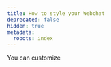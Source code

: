 ```yaml
---
title: How to style your Webchat
deprecated: false
hidden: true
metadata:
  robots: index
---
```

You can customize